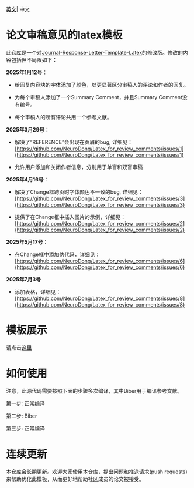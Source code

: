 [英文](https://github.com/NeuroDong/Latex_for_review_comments/blob/main/README.md)| 中文

# 论文审稿意见的latex模板
此仓库是一个对[Journal-Response-Letter-Template-Latex](https://github.com/shellywhen/Journal-Response-Letter-Template-Latex)的修改版。修改的内容包括但不局限如下：

**2025年1月12号**：

  - 给回复内容块的字体添加了颜色，以更显著区分审稿人的评论和作者的回复。

  - 为每个审稿人添加了一个Summary Comment，并且Summary Comment没有编号。

  - 每个审稿人的所有评论共用一个参考文献。

**2025年3月29号**：

  - 解决了“REFERENCE”会出现在页眉的bug, 详细见：[https://github.com/NeuroDong/Latex_for_review_comments/issues/1](https://github.com/NeuroDong/Latex_for_review_comments/issues/1)

  - 允许用户添加和关闭作者信息，分别用于单盲和双盲审稿

**2025年4月16号**：
  - 解决了Change框跨页时字体颜色不一致的bug, 详细见：[https://github.com/NeuroDong/Latex_for_review_comments/issues/3](https://github.com/NeuroDong/Latex_for_review_comments/issues/3)

  - 提供了在Change框中插入图片的示例，详细见：[https://github.com/NeuroDong/Latex_for_review_comments/issues/2](https://github.com/NeuroDong/Latex_for_review_comments/issues/2)

**2025年5月17号**：

  - 在Change框中添加伪代码，详细见：[https://github.com/NeuroDong/Latex_for_review_comments/issues/6](https://github.com/NeuroDong/Latex_for_review_comments/issues/6)

**2025年7月3号**
- 添加表格，详细见：[https://github.com/NeuroDong/Latex_for_review_comments/issues/8](https://github.com/NeuroDong/Latex_for_review_comments/issues/8)

# 模板展示
请点击[这里](https://github.com/NeuroDong/Latex_for_review_comments/blob/main/review_response.pdf)

# 如何使用
注意，此源代码需要按照下面的步骤多次编译，其中Biber用于编译参考文献。

第一步: 正常编译

第二步: Biber

第三步: 正常编译

# 连续更新
本仓库会长期更新。欢迎大家使用本仓库，提出问题和推送请求(push requests)来帮助优化此模板，从而更好地帮助社区成员的论文被接受。
